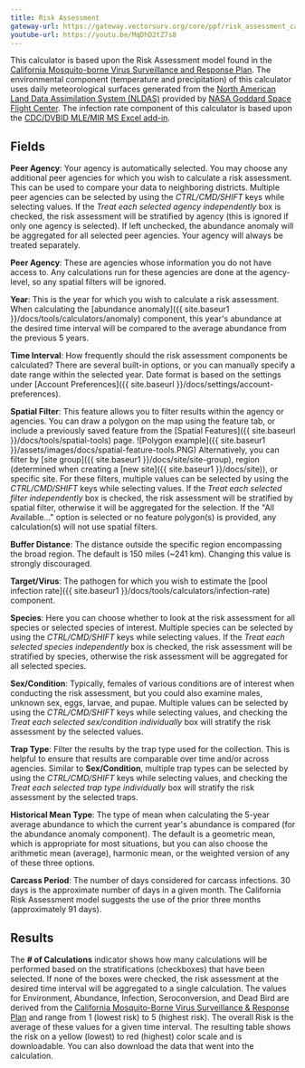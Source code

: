 ```yaml
---
title: Risk Assessment
gateway-url: https://gateway.vectorsurv.org/core/ppf/risk_assessment_calc
youtube-url: https://youtu.be/MqDhD2tZ7s8
---
```


This calculator is based upon the Risk Assessment model found in the [California Mosquito-borne Virus Surveillance and Response Plan](http://westnile.ca.gov/resources.php). The environmental component (temperature and precipitation) of this calculator uses daily meteorological surfaces generated from the [North American Land Data Assimilation System (NLDAS)](https://ldas.gsfc.nasa.gov/nldas) provided by [NASA Goddard Space Flight Center](https://www.nasa.gov/goddard). The infection rate component of this calculator is based upon the [CDC/DVBID MLE/MIR MS Excel add-in](https://www.cdc.gov/westnile/resourcepages/mosqSurvSoft.html).

## Fields

**Peer Agency**: Your agency is automatically selected. You may choose any additional peer agencies for which you wish to calculate a risk assessment. This can be used to compare your data to neighboring districts. Multiple peer agencies can be selected by using the _CTRL/CMD/SHIFT_ keys while selecting values. If the _Treat each selected agency independently_ box is checked, the risk assessment will be stratified by agency (this is ignored if only one agency is selected). If left unchecked, the abundance anomaly will be aggregated for all selected peer agencies. Your agency will always be treated separately.

**Peer Agency**: These are agencies whose information you do not have access to. Any calculations run for these agencies are done at the agency-level, so any spatial filters will be ignored.

**Year**: This is the year for which you wish to calculate a risk assessment. When calculating the [abundance anomaly]({{ site.baseur1 }}/docs/tools/calculators/anomaly) component, this year's abundance at the desired time interval will be compared to the average abundance from the previous 5 years.

**Time Interval**: How frequently should the risk assessment components be calculated? There are several built-in options, or you can manually specify a date range within the selected year. Date format is based on the settings under [Account Preferences]({{ site.baseurl }}/docs/settings/account-preferences).

**Spatial Filter**: This feature allows you to filter results within the agency or agencies. You can draw a polygon on the map using the feature tab, or include a previously saved feature from the [Spatial Features]({{ site.baseurl }}/docs/tools/spatial-tools) page. ![Polygon example]({{ site.baseur1 }}/assets/images/docs/spatial-feature-tools.PNG) Alternatively, you can filter by [site group]({{ site.baseur1 }}/docs/site/site-group), region (determined when creating a [new site]({{ site.baseur1 }}/docs/site)), or specific site. For these filters, multiple values can be selected by using the _CTRL/CMD/SHIFT_ keys while selecting values. If the _Treat each selected filter independently_ box is checked, the risk assessment will be stratified by spatial filter, otherwise it will be aggregated for the selection. If the "All Available..." option is selected or no feature polygon(s) is provided, any calculation(s) will not use spatial filters.

**Buffer Distance**: The distance outside the specific region encompassing the broad region. The default is 150 miles (~241 km). Changing this value is strongly discouraged.

**Target/Virus**: The pathogen for which you wish to estimate the [pool infection rate]({{ site.baseur1 }}/docs/tools/calculators/infection-rate) component.

**Species**: Here you can choose whether to look at the risk assessment for all species or selected species of interest. Multiple species can be selected by using the _CTRL/CMD/SHIFT_ keys while selecting values. If the _Treat each selected species independently_ box is checked, the risk assessment will be stratified by species, otherwise the risk assessment will be aggregated for all selected species.

**Sex/Condition**: Typically, females of various conditions are of interest when conducting the risk assessment, but you could also examine males, unknown sex, eggs, larvae, and pupae. Multiple values can be selected by using the _CTRL/CMD/SHIFT_ keys while selecting values, and checking the _Treat each selected sex/condition individually_ box will stratify the risk assessment by the selected values.

**Trap Type**: Filter the results by the trap type used for the collection. This is helpful to ensure that results are comparable over time and/or across agencies. Similar to **Sex/Condition**, multiple trap types can be selected by using the _CTRL/CMD/SHIFT_ keys while selecting values, and checking the _Treat each selected trap type individually_ box will stratify the risk assessment by the selected traps.

**Historical Mean Type**: The type of mean when calculating the 5-year average abundance to which the current year's abundance is compared (for the abundance anomaly component). The default is a geometric mean, which is appropriate for most situations, but you can also choose the arithmetic mean (average), harmonic mean, or the weighted version of any of these three options.

**Carcass Period**: The number of days considered for carcass infections. 30 days is the approximate number of days in a given month. The California Risk Assessment model suggests the use of the prior three months (approximately 91 days).

## Results

The **# of Calculations** indicator shows how many calculations will be performed based on the stratifications (checkboxes) that have been selected. If none of the boxes were checked, the risk assessment at the desired time interval will be aggregated to a single calculation. The values for Environment, Abundance, Infection, Seroconversion, and Dead Bird are derived from the [California Mosquito-Borne Virus Surveillance & Response Plan](http://westnile.ca.gov/resources.php) and range from 1 (lowest risk) to 5 (highest risk). The overall Risk is the average of these values for a given time interval. The resulting table shows the risk on a yellow (lowest) to red (highest) color scale and is downloadable. You can also download the data that went into the calculation.
